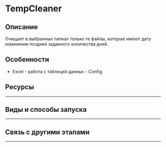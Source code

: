 # TempCleaner
## Описание
Очищает в выбранных папках только те файлы, которые имеют дату изменения позднее заданного количества дней.
## Особенности
- Excel - работа с таблицей данных - Config
## Ресурсы
---
## Виды и способы запуска
---
## Связь с другими этапами
---
